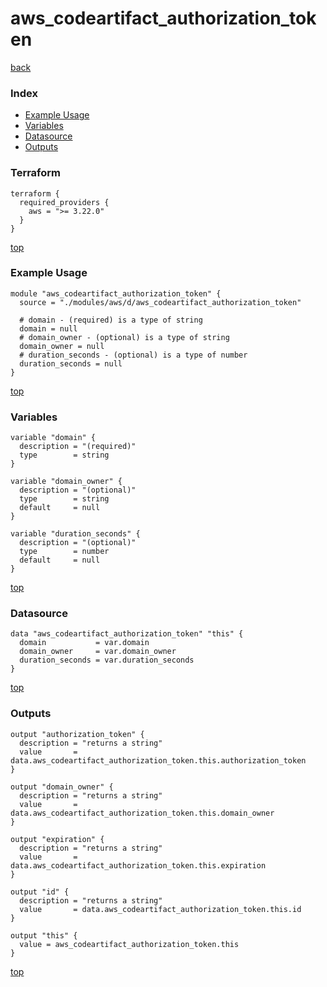 # aws_codeartifact_authorization_token

[back](../aws.md)

### Index

- [Example Usage](#example-usage)
- [Variables](#variables)
- [Datasource](#datasource)
- [Outputs](#outputs)

### Terraform

```hcl
terraform {
  required_providers {
    aws = ">= 3.22.0"
  }
}
```

[top](#index)

### Example Usage

```hcl
module "aws_codeartifact_authorization_token" {
  source = "./modules/aws/d/aws_codeartifact_authorization_token"

  # domain - (required) is a type of string
  domain = null
  # domain_owner - (optional) is a type of string
  domain_owner = null
  # duration_seconds - (optional) is a type of number
  duration_seconds = null
}
```

[top](#index)

### Variables

```hcl
variable "domain" {
  description = "(required)"
  type        = string
}

variable "domain_owner" {
  description = "(optional)"
  type        = string
  default     = null
}

variable "duration_seconds" {
  description = "(optional)"
  type        = number
  default     = null
}
```

[top](#index)

### Datasource

```hcl
data "aws_codeartifact_authorization_token" "this" {
  domain           = var.domain
  domain_owner     = var.domain_owner
  duration_seconds = var.duration_seconds
}
```

[top](#index)

### Outputs

```hcl
output "authorization_token" {
  description = "returns a string"
  value       = data.aws_codeartifact_authorization_token.this.authorization_token
}

output "domain_owner" {
  description = "returns a string"
  value       = data.aws_codeartifact_authorization_token.this.domain_owner
}

output "expiration" {
  description = "returns a string"
  value       = data.aws_codeartifact_authorization_token.this.expiration
}

output "id" {
  description = "returns a string"
  value       = data.aws_codeartifact_authorization_token.this.id
}

output "this" {
  value = aws_codeartifact_authorization_token.this
}
```

[top](#index)